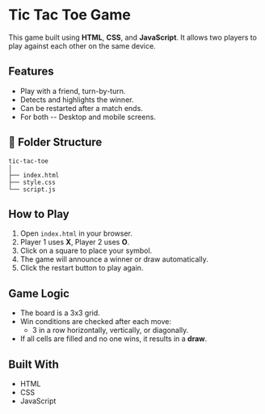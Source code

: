 # Tic Tac Toe Game

This game built using **HTML**, **CSS**, and **JavaScript**. It allows two players to play against each other on the same device.

## Features

- Play with a friend, turn-by-turn.
- Detects and highlights the winner.
- Can be restarted after a match ends.
- For both -- Desktop and mobile screens.

## 📁 Folder Structure

```
tic-tac-toe
│
├── index.html
├── style.css
└── script.js
```

## How to Play

1. Open `index.html` in your browser.
2. Player 1 uses **X**, Player 2 uses **O**.
3. Click on a square to place your symbol.
4. The game will announce a winner or draw automatically.
5. Click the restart button to play again.

## Game Logic

- The board is a 3x3 grid.
- Win conditions are checked after each move:
  - 3 in a row horizontally, vertically, or diagonally.
- If all cells are filled and no one wins, it results in a **draw**.

## Built With

- HTML
- CSS
- JavaScript
